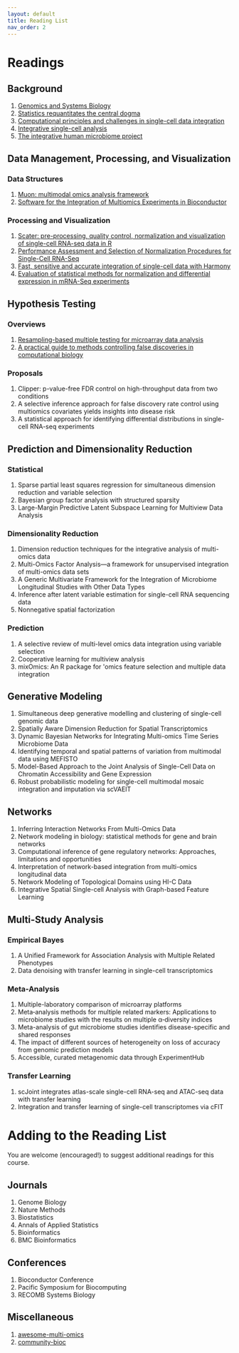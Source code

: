 ```yaml
---
layout: default
title: Reading List
nav_order: 2
---
```


# Readings

## Background

1.	[Genomics and Systems Biology](https://drive.google.com/file/d/1FJQMsQySjTA2KK1JQU73PB4OvjM_v2n7/view?usp=share_link)
1.	[Statistics requantitates the central dogma](https://www.science.org/doi/10.1126/science.aaa8332)
1.	[Computational principles and challenges in single-cell data integration](https://doi.org/10.1038/s41587-021-00895-7)
1.	[Integrative single-cell analysis](https://doi.org/10.1038/s41576-019-0093-7)
1.	[The integrative human microbiome project](https://doi.org/10.1038/s41586-019-1238-8)

## Data Management, Processing, and Visualization

###	Data Structures

1.	[Muon: multimodal omics analysis framework](https://doi.org/10.1186/s13059-021-02577-8)
1.	[Software for the Integration of Multiomics Experiments in Bioconductor](http://cancerres.aacrjournals.org/lookup/doi/10.1158/0008-5472.CAN-17-0344)

### Processing and Visualization
1. [Scater: pre-processing, quality control, normalization and visualization of single-cell RNA-seq data in R](https://doi.org/10.1093/bioinformatics/btw777)
1. [Performance Assessment and Selection of Normalization Procedures for Single-Cell RNA-Seq](https://linkinghub.elsevier.com/retrieve/pii/S2405471219300808)
1. [Fast, sensitive and accurate integration of single-cell data with Harmony](https://doi.org/10.1038/s41592-019-0619-0)
1. [Evaluation of statistical methods for normalization and differential expression in mRNA-Seq experiments](https://doi.org/10.1186/1471-2105-11-94)

## Hypothesis Testing

### Overviews

1. [Resampling-based multiple testing for microarray data analysis](https://doi.org/10.1007/BF02595811)
1. [A practical guide to methods controlling false discoveries in computational biology](https://doi.org/10.1186/s13059-019-1716-1)

### Proposals

1.	Clipper: p-value-free FDR control on high-throughput data from two conditions
1.	A selective inference approach for false discovery rate control using multiomics covariates yields insights into disease risk
1.	A statistical approach for identifying differential distributions in single-cell RNA-seq experiments

## Prediction and Dimensionality Reduction

###	Statistical

1.	Sparse partial least squares regression for simultaneous dimension reduction and variable selection
1.	Bayesian group factor analysis with structured sparsity
1.	Large-Margin Predictive Latent Subspace Learning for Multiview Data Analysis

### Dimensionality Reduction

1.	Dimension reduction techniques for the integrative analysis of multi-omics data
1.	Multi-Omics Factor Analysis—a framework for unsupervised integration of multi-omics data sets
1.	A Generic Multivariate Framework for the Integration of Microbiome Longitudinal Studies with Other Data Types
1.	Inference after latent variable estimation for single-cell RNA sequencing data
1.	Nonnegative spatial factorization

###	Prediction

1.	A selective review of multi-level omics data integration using variable selection
1.	Cooperative learning for multiview analysis
1.	mixOmics: An R package for 'omics feature selection and multiple data integration

## Generative Modeling

1.	Simultaneous deep generative modelling and clustering of single-cell genomic data
2.	Spatially Aware Dimension Reduction for Spatial Transcriptomics
3.	Dynamic Bayesian Networks for Integrating Multi-omics Time Series Microbiome Data
4.	Identifying temporal and spatial patterns of variation from multimodal data using MEFISTO
5.	Model-Based Approach to the Joint Analysis of Single-Cell Data on Chromatin Accessibility and Gene Expression
6.	Robust probabilistic modeling for single-cell multimodal mosaic integration and imputation via scVAEIT

## Networks

1.	Inferring Interaction Networks From Multi-Omics Data
2.	Network modeling in biology: statistical methods for gene and brain networks
3.	Computational inference of gene regulatory networks: Approaches, limitations and opportunities
4.	Interpretation of network-based integration from multi-omics longitudinal data
5.	Network Modeling of Topological Domains using HI-C Data
6.	Integrative Spatial Single-cell Analysis with Graph-based Feature Learning

## Multi-Study Analysis

###	Empirical Bayes

1.	A Unified Framework for Association Analysis with Multiple Related Phenotypes
1.	Data denoising with transfer learning in single-cell transcriptomics

###	Meta-Analysis
1. Multiple-laboratory comparison of microarray platforms
1.	Meta‐analysis methods for multiple related markers: Applications to microbiome studies with the results on multiple α‐diversity indices
1. Meta-analysis of gut microbiome studies identifies disease-specific and shared responses
1.	The impact of different sources of heterogeneity on loss of accuracy from genomic prediction models
1. Accessible, curated metagenomic data through ExperimentHub

### Transfer Learning
1.	scJoint integrates atlas-scale single-cell RNA-seq and ATAC-seq data with transfer learning
1.	Integration and transfer learning of single-cell transcriptomes via cFIT

# Adding to the Reading List

You are welcome (encouraged!) to suggest additional readings for this course. 

## Journals

1.	Genome Biology
2.	Nature Methods
3.	Biostatistics
4.	Annals of Applied Statistics
5.	Bioinformatics
6.	BMC Bioinformatics

## Conferences

1.	Bioconductor Conference
2.	Pacific Symposium for Biocomputing
3.	RECOMB Systems Biology

## Miscellaneous

1.	[awesome-multi-omics](https://github.com/mikelove/awesome-multi-omics)
2.	[community-bioc](https://slack.bioconductor.org/)
